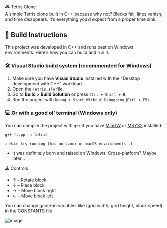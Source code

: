 🎮 Tetris Clone  
A simple Tetris clone built in C++ because why not? Blocks fall, lines vanish, and time disappears. It’s everything you’d expect from a proper time sink.

## 🚀 Build Instructions  
This project was developed in C++ and runs best on Windows environments. Here’s how you can build and run it:

### 🛠️ Visual Studio build system (recommended for Windows)  
1. Make sure you have **Visual Studio** installed with the "Desktop development with C++" workload.  
2. Open the `Tetris.sln` file.  
3. Go to **Build > Build Solution** or press `Ctrl + Shift + B`.  
4. Run the project with `Debug > Start Without Debugging` (`Ctrl + F5`).  

### 💻 Or with a good ol’ terminal (Windows only)  
You can compile the project with `g++` if you have [MinGW](https://sourceforge.net/projects/mingw/) or [MSYS2](https://www.msys2.org/) installed:

```bash
g++ *.cpp -o tetris
```
  
  ```⚠️ Nice try running this on Linux or macOS environments :)```
- It was definitely born and raised on Windows. Cross-platform? Maybe later...

🕹️ Controls
- ↑ – Rotate block
- ↓ – Place block
- → – Move block right
- ← – Move block left

You can change game-in variables like (grid width, grid height, block speed) in the CONSTANTS file 

![image](https://github.com/user-attachments/assets/1ad65bba-2a95-417c-873e-bd2a96054299)


